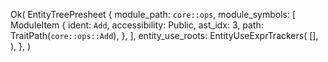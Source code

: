 Ok(
    EntityTreePresheet {
        module_path: `core::ops`,
        module_symbols: [
            ModuleItem {
                ident: `Add`,
                accessibility: Public,
                ast_idx: 3,
                path: TraitPath(`core::ops::Add`),
            },
        ],
        entity_use_roots: EntityUseExprTrackers(
            [],
        ),
    },
)